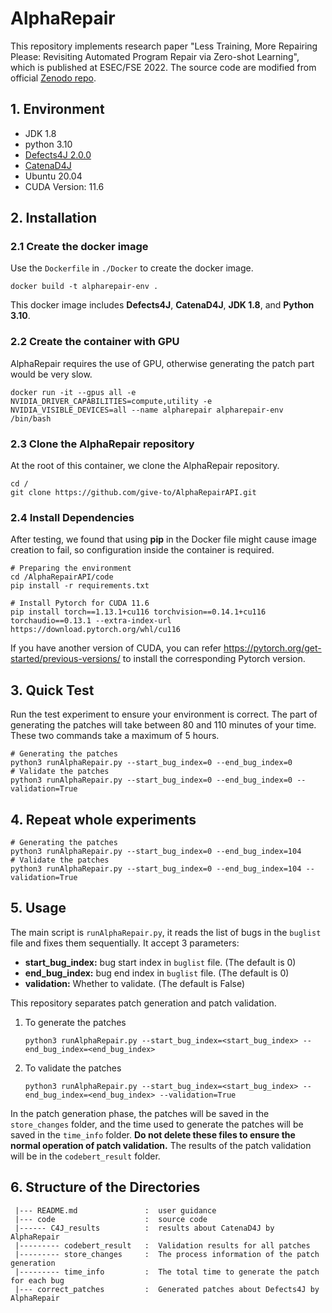 # AlphaRepair

This repository implements research paper "Less Training, More Repairing Please: Revisiting Automated Program Repair via Zero-shot Learning", which is published at ESEC/FSE 2022. The source code are modified from official [Zenodo repo](https://zenodo.org/record/6819444).

## 1. Environment

- JDK 1.8
- python 3.10
- [Defects4J 2.0.0](https://github.com/rjust/defects4j)
- [CatenaD4J](https://github.com/universetraveller/CatenaD4J)
- Ubuntu 20.04
- CUDA Version: 11.6



## 2. Installation

### 2.1 Create the docker image

Use the `Dockerfile` in `./Docker` to create the docker image.

```shell
docker build -t alpharepair-env .
```

This docker image includes **Defects4J**, **CatenaD4J**, **JDK 1.8**, and **Python 3.10**.

### 2.2 Create the container with GPU

AlphaRepair requires the use of GPU, otherwise generating the patch part would be very slow.

```shell
docker run -it --gpus all -e NVIDIA_DRIVER_CAPABILITIES=compute,utility -e NVIDIA_VISIBLE_DEVICES=all --name alpharepair alpharepair-env /bin/bash
```

### 2.3 Clone the AlphaRepair repository

At the root of this container, we clone the AlphaRepair repository.

```shell
cd /
git clone https://github.com/give-to/AlphaRepairAPI.git
```

### 2.4 Install Dependencies

After testing, we found that using **pip** in the Docker file might cause image creation to fail, so configuration inside the container is required.

```shell
# Preparing the environment
cd /AlphaRepairAPI/code
pip install -r requirements.txt

# Install Pytorch for CUDA 11.6
pip install torch==1.13.1+cu116 torchvision==0.14.1+cu116 torchaudio==0.13.1 --extra-index-url https://download.pytorch.org/whl/cu116
```

If you have another version of CUDA, you can refer https://pytorch.org/get-started/previous-versions/ to install the corresponding Pytorch version.



## 3. Quick Test

Run the test experiment to ensure your environment is correct. The part of generating the patches will take between 80 and 110 minutes of your time. These two commands take a maximum of 5 hours.

```shell
# Generating the patches
python3 runAlphaRepair.py --start_bug_index=0 --end_bug_index=0
# Validate the patches
python3 runAlphaRepair.py --start_bug_index=0 --end_bug_index=0 --validation=True
```



## 4. Repeat whole experiments

```shell
# Generating the patches
python3 runAlphaRepair.py --start_bug_index=0 --end_bug_index=104
# Validate the patches
python3 runAlphaRepair.py --start_bug_index=0 --end_bug_index=104 --validation=True
```



## 5. Usage

The main script is `runAlphaRepair.py`, it reads the list of bugs in the `buglist` file and fixes them sequentially. It accept 3 parameters:

- **start_bug_index:** bug start index in `buglist` file. (The default is 0)
- **end_bug_index:** bug end index in `buglist` file. (The default is 0)
- **validation:** Whether to validate. (The default is False)

This repository separates patch generation and patch validation. 

1. To generate the patches

   ```shell
   python3 runAlphaRepair.py --start_bug_index=<start_bug_index> --end_bug_index=<end_bug_index>
   ```

2. To validate the patches

   ```shell
   python3 runAlphaRepair.py --start_bug_index=<start_bug_index> --end_bug_index=<end_bug_index> --validation=True
   ```


In the patch generation phase, the patches will be saved in the `store_changes` folder, and the time used to generate the patches will be saved in the `time_info` folder. **Do not delete these files to ensure the normal operation of patch validation.** The results of the patch validation will be in the `codebert_result` folder.



## 6. Structure of the Directories

```
 |--- README.md               :  user guidance
 |--- code                    :  source code
 |------ C4J_results          :  results about CatenaD4J by AlphaRepair
 |--------- codebert_result   :  Validation results for all patches
 |--------- store_changes     :  The process information of the patch generation
 |--------- time_info         :  The total time to generate the patch for each bug
 |--- correct_patches         :  Generated patches about Defects4J by AlphaRepair
```
